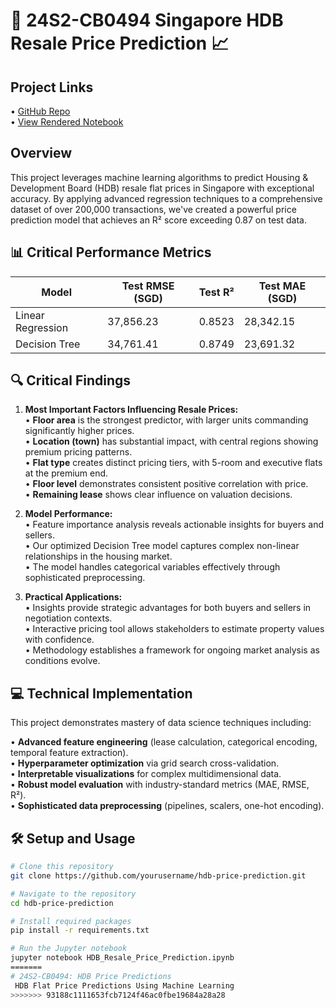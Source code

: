 # 🏢 24S2-CB0494 Singapore HDB Resale Price Prediction 📈  

## Project Links  
•	[GitHub Repo](https://github.com/gracenngg/CB0494-HDB-Price-Predictions.git)  
•	[View Rendered Notebook](https://nbviewer.org/github/gracenngg/CB0494-HDB-Price-Predictions/blob/f7deadc5a5e1c630d66355da835c8ebc56156032/CB0494_HDB_Price_Predictions.ipynb)  

## Overview  

This project leverages machine learning algorithms to predict Housing & Development Board (HDB) resale flat prices in Singapore with exceptional accuracy. By applying advanced regression techniques to a comprehensive dataset of over 200,000 transactions, we've created a powerful price prediction model that achieves an R² score exceeding 0.87 on test data.  

## 📊 Critical Performance Metrics  

| Model | Test RMSE (SGD) | Test R² | Test MAE (SGD) |  
|-------|-----------------|---------|----------------|  
| Linear Regression | 37,856.23 | 0.8523 | 28,342.15 |  
| Decision Tree | 34,761.41 | 0.8749 | 23,691.32 |  

## 🔍 Critical Findings  

1. **Most Important Factors Influencing Resale Prices:**  
   • **Floor area** is the strongest predictor, with larger units commanding significantly higher prices.  
   • **Location (town)** has substantial impact, with central regions showing premium pricing patterns.  
   • **Flat type** creates distinct pricing tiers, with 5-room and executive flats at the premium end.  
   • **Floor level** demonstrates consistent positive correlation with price.  
   • **Remaining lease** shows clear influence on valuation decisions.  

2. **Model Performance:**  
   • Feature importance analysis reveals actionable insights for buyers and sellers.  
   • Our optimized Decision Tree model captures complex non-linear relationships in the housing market.  
   • The model handles categorical variables effectively through sophisticated preprocessing.  

3. **Practical Applications:**  
   • Insights provide strategic advantages for both buyers and sellers in negotiation contexts.  
   • Interactive pricing tool allows stakeholders to estimate property values with confidence.  
   • Methodology establishes a framework for ongoing market analysis as conditions evolve.  

## 💻 Technical Implementation  

This project demonstrates mastery of data science techniques including:  

• **Advanced feature engineering** (lease calculation, categorical encoding, temporal feature extraction).  
• **Hyperparameter optimization** via grid search cross-validation.  
• **Interpretable visualizations** for complex multidimensional data.  
• **Robust model evaluation** with industry-standard metrics (MAE, RMSE, R²).  
• **Sophisticated data preprocessing** (pipelines, scalers, one-hot encoding).  

## 🛠️ Setup and Usage  

```bash  
# Clone this repository  
git clone https://github.com/yourusername/hdb-price-prediction.git  

# Navigate to the repository  
cd hdb-price-prediction  

# Install required packages  
pip install -r requirements.txt  

# Run the Jupyter notebook  
jupyter notebook HDB_Resale_Price_Prediction.ipynb  
=======  
# 24S2-CB0494: HDB Price Predictions  
 HDB Flat Price Predictions Using Machine Learning  
>>>>>>> 93188c1111653fcb7124f46ac0fbe19684a28a28  